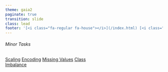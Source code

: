 ```yaml
---
theme: gaia2
paginate: true
transition: slide
class: lead
footer: '[<i class="fa-regular fa-house"></i>](/index.html) [<i class="fa-regular fa-circle-up"></i>](../index.html) [<i class="fa-regular fa-circle-left"></i>](#1)'
---
```



<!-- _class: lead -->

###### Minor Tasks

<div class="dashboard-tiles">
  <a class="tile-link" href="aiml/minor/test1.html">Scaling</a>
  <a class="tile-link" href="aiml/minor/test2.html">Encoding</a>
  <a class="tile-link" href="aiml/minor/test3.html">Missing Values</a>
  <a class="tile-link" href="aiml/minor/imb.html">Class<br>Imbalance</a>
</div>
